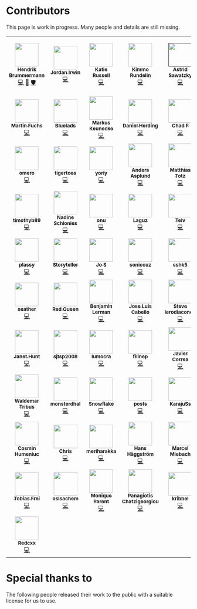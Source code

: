 # Contributors

This page is work in progress. Many people and details are still missing.

<!-- prettier-ignore-start -->
<!-- markdownlint-disable -->
<table>
<tr>
 <td align="center" width="0"><a href="https://github.com/nhnb"><img src="https://avatars3.githubusercontent.com/u/364184?s=64" width="64" height="64" alt=""><br /><sub><b>Hendrik Brummermann</b></sub></a><br /><a href="https://github.com/arianne/stendhal/commits?author=nhnb" title="code">💻</a> <a href="null" title="projectManagement">📆</a> <a href="null" title="security">🛡️</a> </td>
 <td align="center" width="0"><a href="https://www.openhub.net/accounts/243964"><img src="https://gravatar.com/avatar/fea37ed56d2c80b91890d64568e7943d?s=64&rating=PG&d=wavatar" width="64" height="64" alt=""><br /><sub><b>Jordan Irwin</b></sub></a><br /><a href="" title="code">💻</a> </td>
 <td align="center" width="0"><a href="https://www.openhub.net/accounts/2634"><img src="https://gravatar.com/avatar/66316a04c31f02b58fba743f13275f66?s=64&rating=PG&d=wavatar" width="64" height="64" alt=""><br /><sub><b>Katie Russell</b></sub></a><br /><a href="" title="code">💻</a> </td>
 <td align="center" width="0"><a href="https://www.openhub.net/accounts/15277"><img src="https://gravatar.com/avatar/47fe272e163794babfc76306e18b93f6.jpg?s=64&rating=PG&d=wavatar" width="64" height="64" alt=""><br /><sub><b>Kimmo Rundelin</b></sub></a><br /><a href="" title="code">💻</a> </td>
 <td align="center" width="0"><a href=""><img src="https://gravatar.com/avatar/25c2fd9797203da2ed1ac801df0bc374.jpg?s=64&rating=PG&d=wavatar" width="64" height="64" alt=""><br /><sub><b>Astrid Sawatzky</b></sub></a><br /><a href="" title="code">💻</a> </td>
 <td align="center" width="0"><a href="https://www.openhub.net/p/stendhal/contributors/15940771128093"><img src="https://gravatar.com/avatar/dd405f8e0d73c92c0dc90812d34349e9?s=64&rating=PG&d=wavatar" width="64" height="64" alt=""><br /><sub><b>Miguel Angel Blanch Lardin</b></sub></a><br /><a href="" title="code">💻</a> </td>
</tr>
<tr>
 <td align="center" width="0"><a href="https://www.openhub.net/accounts/13110"><img src="https://gravatar.com/avatar/71695b83c8cdf2465d19086bdf6fefec?s=64&rating=PG&d=wavatar" width="64" height="64" alt=""><br /><sub><b>Martin Fuchs</b></sub></a><br /><a href="" title="code">💻</a> </td>
 <td align="center" width="0"><a href="https://www.openhub.net/accounts/22618"><img src="https://gravatar.com/avatar/698635ef7bf5ea343c43a0cb4fc52dc8?s=64&rating=PG&d=wavatar" width="64" height="64" alt=""><br /><sub><b>Bluelads</b></sub></a><br /><a href="" title="code">💻</a> </td>
 <td align="center" width="0"><a href="https://www.openhub.net/p/stendhal/contributors/15940771121091"><img src="https://gravatar.com/avatar/4eebbab9cf562e67094a12dca480d92f.jpg?s=64&rating=PG&d=wavatar" width="64" height="64" alt=""><br /><sub><b>Markus Keunecke</b></sub></a><br /><a href="" title="code">💻</a> </td>
 <td align="center" width="0"><a href="https://www.openhub.net/p/stendhal/contributors/15940771763819"><img src="https://gravatar.com/avatar/34ca9773fb6ae65deab8af8a7202ced3.jpg?s=64&rating=PG&d=wavatar" width="64" height="64" alt=""><br /><sub><b>Daniel Herding</b></sub></a><br /><a href="" title="code">💻</a> </td>
 <td align="center" width="0"><a href="https://www.openhub.net/p/stendhal/contributors/15940771977855"><img src="https://gravatar.com/avatar/f882eeed98bb5afbc521b26cb868940c.jpg?s=64&rating=PG&d=wavatar" width="64" height="64" alt=""><br /><sub><b>Chad F</b></sub></a><br /><a href="" title="code">💻</a> </td>
 <td align="center" width="0"><a href="https://www.openhub.net/accounts/20119"><img src="https://gravatar.com/avatar/89fbe05161b5c026734e850d1c79a2f7?s=64&rating=PG&d=wavatar" width="64" height="64" alt=""><br /><sub><b>bleutailfly</b></sub></a><br /><a href="" title="code">💻</a> </td>
</tr>
<tr>
 <td align="center" width="0"><a href="https://www.openhub.net/accounts/155766"><img src="https://gravatar.com/avatar/ddf515c3445545d746bc672ee56e64b6?s=64&rating=PG&d=wavatar" width="64" height="64" alt=""><br /><sub><b>omero</b></sub></a><br /><a href="" title="code">💻</a> </td>
 <td align="center" width="0"><a href="https://www.openhub.net/accounts/18258"><img src="https://gravatar.com/avatar/57fe325bb1f152df4a56969265da094c?s=64&rating=PG&d=wavatar" width="64" height="64" alt=""><br /><sub><b>tigertoes</b></sub></a><br /><a href="" title="code">💻</a> </td>
 <td align="center" width="0"><a href="https://www.openhub.net/accounts/55439"><img src="https://gravatar.com/avatar/9fc8dde77377927a8890247684e6b745?s=64&rating=PG&d=wavatar" width="64" height="64" alt=""><br /><sub><b>yoriy</b></sub></a><br /><a href="" title="code">💻</a> </td>
 <td align="center" width="0"><a href="https://www.openhub.net/p/stendhal/contributors/15940771476414"><img src="https://gravatar.com/avatar/c329880fbd3b575fea866392785dd44d.jpg?s=64&rating=PG&d=wavatar" width="64" height="64" alt=""><br /><sub><b>Anders Asplund</b></sub></a><br /><a href="" title="code">💻</a> </td>
 <td align="center" width="0"><a href="https://www.openhub.net/p/stendhal/contributors/15940771977851"><img src="https://gravatar.com/avatar/7cb02d736735142133be3f0f71a05071.jpg?s=64&rating=PG&d=wavatar" width="64" height="64" alt=""><br /><sub><b>Matthias Totz</b></sub></a><br /><a href="" title="code">💻</a> </td>
 <td align="center" width="0"><a href="https://www.openhub.net/p/stendhal/contributors/15940772664883"><img src="https://gravatar.com/avatar/a06c8bce7a84aa3f2a955b15f17b8c26.jpg?s=64&rating=PG&d=wavatar" width="64" height="64" alt=""><br /><sub><b>olonu</b></sub></a><br /><a href="" title="code">💻</a> </td>
</tr>
<tr>
 <td align="center" width="0"><a href="https://www.openhub.net/accounts/2437"><img src="https://gravatar.com/avatar/71487518e6a187fcadf226fdae24b1ef?s=64&rating=PG&d=wavatar" width="64" height="64" alt=""><br /><sub><b>timothyb89</b></sub></a><br /><a href="" title="code">💻</a> </td>
 <td align="center" width="0"><a href="https://www.openhub.net/p/stendhal/contributors/15940771977861"><img src="https://gravatar.com/avatar/1abbf8f051d78a7eab3577398c03e844.jpg?s=64&rating=PG&d=wavatar" width="64" height="64" alt=""><br /><sub><b>Nadine Schlonies</b></sub></a><br /><a href="" title="code">💻</a> </td>
 <td align="center" width="0"><a href="https://www.openhub.net/p/stendhal/contributors/15940772350884"><img src="https://gravatar.com/avatar/38170811c7b661bc61e870f17f46f113.jpg?s=64&rating=PG&d=wavatar" width="64" height="64" alt=""><br /><sub><b>onu</b></sub></a><br /><a href="" title="code">💻</a> </td>
 <td align="center" width="0"><a href="https://www.openhub.net/accounts/Laguz"><img src="https://gravatar.com/avatar/d24ffb02627e23e2c80c8c7bda13a133.jpg?s=64&rating=PG&d=wavatar" width="64" height="64" alt=""><br /><sub><b>Laguz</b></sub></a><br /><a href="" title="code">💻</a> </td>
 <td align="center" width="0"><a href="https://www.openhub.net/p/stendhal/contributors/15940771977863"><img src="https://gravatar.com/avatar/a69cfbd309a7e57c1cc0812d8bcc0f02.jpg?s=64&rating=PG&d=wavatar" width="64" height="64" alt=""><br /><sub><b>Teiv</b></sub></a><br /><a href="" title="code">💻</a> </td>
 <td align="center" width="0"><a href="https://www.openhub.net/p/stendhal/contributors/15940771977858"><img src="https://gravatar.com/avatar/ffa283ba87fa49149d9883a1f25a80d1.jpg?s=64&rating=PG&d=wavatar" width="64" height="64" alt=""><br /><sub><b>Berserker A3</b></sub></a><br /><a href="" title="code">💻</a> </td>
</tr>
<tr>
 <td align="center" width="0"><a href="https://www.openhub.net/p/stendhal/contributors/15940771311913"><img src="https://gravatar.com/avatar/302f1cc269c2b331c18078afb4cac0ab.jpg?s=64&rating=PG&d=wavatar" width="64" height="64" alt=""><br /><sub><b>plassy</b></sub></a><br /><a href="" title="code">💻</a> </td>
 <td align="center" width="0"><a href="https://www.openhub.net/p/stendhal/contributors/15940771779586"><img src="https://gravatar.com/avatar/fd562e83b916a848e480ae4e553a9d40.jpg?s=64&rating=PG&d=wavatar" width="64" height="64" alt=""><br /><sub><b>Storyteller</b></sub></a><br /><a href="" title="code">💻</a> </td>
 <td align="center" width="0"><a href="https://www.openhub.net/p/stendhal/contributors/15940771977853"><img src="https://gravatar.com/avatar/5f56c9cb2c2e6b6bd2cb701a781bfaa6.jpg?s=64&rating=PG&d=wavatar" width="64" height="64" alt=""><br /><sub><b>Jo S</b></sub></a><br /><a href="" title="code">💻</a> </td>
 <td align="center" width="0"><a href="https://www.openhub.net/p/stendhal/contributors/15940771992757"><img src="https://sourceforge.net/u/soniccuz/user_icon?1539674888" width="64" height="64" alt=""><br /><sub><b>soniccuz</b></sub></a><br /><a href="" title="code">💻</a> </td>
 <td align="center" width="0"><a href="https://www.openhub.net/p/stendhal/contributors/15940771157307"><img src="https://gravatar.com/avatar/c8d538c1ba4164554269035d0689c31c.jpg?s=64&rating=PG&d=wavatar" width="64" height="64" alt=""><br /><sub><b>sshk5</b></sub></a><br /><a href="" title="code">💻</a> </td>
 <td align="center" width="0"><a href="https://www.openhub.net/p/stendhal/contributors/15940771977873"><img src="https://gravatar.com/avatar/eae46117effb1bc840c96fe2c6d2371a.jpg?s=64&rating=PG&d=wavatar" width="64" height="64" alt=""><br /><sub><b>Balaur</b></sub></a><br /><a href="" title="code">💻</a> </td>
</tr>
<tr>
 <td align="center" width="0"><a href="https://www.openhub.net/p/stendhal/contributors/15940771148456"><img src="https://gravatar.com/avatar/99da6a0d8f5d67c62b1ef552d777d3c4.jpg?s=64&rating=PG&d=wavatar" width="64" height="64" alt=""><br /><sub><b>seather</b></sub></a><br /><a href="" title="code">💻</a> </td>
 <td align="center" width="0"><a href="https://www.openhub.net/p/stendhal/contributors/15940771977871"><img src="https://gravatar.com/avatar/c762d0ef602a1ad4fc4fb94ef3be6f98.jpg?s=64&rating=PG&d=wavatar" width="64" height="64" alt=""><br /><sub><b>Red Queen</b></sub></a><br /><a href="" title="code">💻</a> </td>
 <td align="center" width="0"><a href="https://www.openhub.net/p/stendhal/contributors/15940771784960"><img src="https://gravatar.com/avatar/8467df814b0397399af3c754269a8031.jpg?s=64&rating=PG&d=wavatar" width="64" height="64" alt=""><br /><sub><b>Benjamin Lerman</b></sub></a><br /><a href="" title="code">💻</a> </td>
 <td align="center" width="0"><a href="https://www.openhub.net/p/stendhal/contributors/15940771977859"><img src="https://gravatar.com/avatar/1a35f34c16d2e6534910c078fbfcfdeb.jpg?s=64&rating=PG&d=wavatar" width="64" height="64" alt=""><br /><sub><b>Jose Luis Cabello</b></sub></a><br /><a href="" title="code">💻</a> </td>
 <td align="center" width="0"><a href="https://www.openhub.net/p/stendhal/contributors/15940771440300"><img src="https://gravatar.com/avatar/774df7f5e8e64170c6a0d3f5299bd09b.jpg?s=64&rating=PG&d=wavatar" width="64" height="64" alt=""><br /><sub><b>Steve Ierodiaconou</b></sub></a><br /><a href="" title="code">💻</a> </td>
 <td align="center" width="0"><a href="https://www.openhub.net/p/stendhal/contributors/15940771165258"><img src="https://gravatar.com/avatar/cdf68260d2e681cdf1cf8a31fd577846.jpg?s=64&rating=PG&d=wavatar" width="64" height="64" alt=""><br /><sub><b>johnnnny</b></sub></a><br /><a href="" title="code">💻</a> </td>
</tr>
<tr>
 <td align="center" width="0"><a href="https://www.openhub.net/p/stendhal/contributors/15940771737319"><img src="https://gravatar.com/avatar/559177f25a18d4385cd7faf0cb94eecc.jpg?s=64&rating=PG&d=wavatar" width="64" height="64" alt=""><br /><sub><b>Janet Hunt</b></sub></a><br /><a href="" title="code">💻</a> </td>
 <td align="center" width="0"><a href="https://www.openhub.net/p/stendhal/contributors/15940771573012"><img src="https://gravatar.com/avatar/63cbf74e2e097a25aea21824b174c809.jpg?s=64&rating=PG&d=wavatar" width="64" height="64" alt=""><br /><sub><b>sjtsp2008</b></sub></a><br /><a href="" title="code">💻</a> </td>
 <td align="center" width="0"><a href="https://www.openhub.net/p/stendhal/contributors/15940771640206"><img src="https://gravatar.com/avatar/6d7f7aa5b40e7105fe2117f268568f54?s=64&rating=PG&d=wavatar" width="64" height="64" alt=""><br /><sub><b>lumocra</b></sub></a><br /><a href="" title="code">💻</a> </td>
 <td align="center" width="0"><a href="https://www.openhub.net/p/stendhal/contributors/15940771585749"><img src="https://gravatar.com/avatar/266a0f938de29c84f158275a3de492ab.jpg?s=64&rating=PG&d=wavatar" width="64" height="64" alt=""><br /><sub><b>filinep</b></sub></a><br /><a href="" title="code">💻</a> </td>
 <td align="center" width="0"><a href="https://www.openhub.net/p/stendhal/contributors/15940771977852"><img src="https://gravatar.com/avatar/16342659a8a17803800c208205d89a6d.jpg?s=64&rating=PG&d=wavatar" width="64" height="64" alt=""><br /><sub><b>Javier Correa</b></sub></a><br /><a href="" title="code">💻</a> </td>
 <td align="center" width="0"><a href="https://www.openhub.net/p/stendhal/contributors/15940771518097"><img src="https://gravatar.com/avatar/766bd127208301ff05f389a373bbf98b.jpg?s=64&rating=PG&d=wavatar" width="64" height="64" alt=""><br /><sub><b>amano</b></sub></a><br /><a href="" title="code">💻</a> </td>
</tr>
<tr>
 <td align="center" width="0"><a href="https://www.openhub.net/p/stendhal/contributors/15940771139168"><img src="https://gravatar.com/avatar/88e84e8d224fa123fcb67ed60e00164d.jpg?s=64&rating=PG&d=wavatar" width="64" height="64" alt=""><br /><sub><b>Waldemar Tribus</b></sub></a><br /><a href="" title="code">💻</a> </td>
 <td align="center" width="0"><a href="https://www.openhub.net/p/stendhal/contributors/15940771573672"><img src="https://gravatar.com/avatar/20916c4de4dccdf3a0637adc7382f2a1.jpg?s=64&rating=PG&d=wavatar" width="64" height="64" alt=""><br /><sub><b>monsterdhal</b></sub></a><br /><a href="" title="code">💻</a> </td>
 <td align="center" width="0"><a href="https://www.openhub.net/p/stendhal/contributors/15940772350883"><img src="https://gravatar.com/avatar/ccfc22f4450e70b4330843c48277d427.jpg?s=64&rating=PG&d=wavatar" width="64" height="64" alt=""><br /><sub><b>Snowflake</b></sub></a><br /><a href="" title="code">💻</a> </td>
 <td align="center" width="0"><a href="https://www.openhub.net/p/stendhal/contributors/15940771175663"><img src="https://gravatar.com/avatar/cd76d0318ecba5f7404e100962e83dca.jpg?s=64&rating=PG&d=wavatar" width="64" height="64" alt=""><br /><sub><b>posts</b></sub></a><br /><a href="" title="code">💻</a> </td>
 <td align="center" width="0"><a href="https://www.openhub.net/p/stendhal/contributors/15940773061551"><img src="https://gravatar.com/avatar/1e9cc669830a0248353cf98b6fda8b38.jpg?s=64&rating=PG&d=wavatar" width="64" height="64" alt=""><br /><sub><b>KarajuSs</b></sub></a><br /><a href="" title="code">💻</a> </td>
 <td align="center" width="0"><a href="https://www.openhub.net/p/stendhal/contributors/15940771977857"><img src="https://gravatar.com/avatar/e1047ce1dba5cd5a98d7ac34ded078ee.jpg?s=64&rating=PG&d=wavatar" width="64" height="64" alt=""><br /><sub><b>p do</b></sub></a><br /><a href="" title="code">💻</a> </td>
</tr>
<tr>
 <td align="center" width="0"><a href="https://www.openhub.net/p/stendhal/contributors/15940771804408"><img src="https://gravatar.com/avatar/888691da483a8f3fafe49b805b78086c?s=64&rating=PG&d=wavatar" width="64" height="64" alt=""><br /><sub><b>Cosmin Humeniuc</b></sub></a><br /><a href="" title="code">💻</a> </td>
 <td align="center" width="0"><a href="https://www.openhub.net/p/stendhal/contributors/15940771147704"><img src="https://gravatar.com/avatar/0fe9d5c761830bad06e4c01981d1b4ba?s=64&rating=PG&d=wavatar" width="64" height="64" alt=""><br /><sub><b>Chris</b></sub></a><br /><a href="" title="code">💻</a> </td>
 <td align="center" width="0"><a href="https://www.openhub.net/p/stendhal/contributors/15940772168009"><img src="https://gravatar.com/avatar/06e41ced61f6c624db47bf2c5f0b6802.jpg?s=64&rating=PG&d=wavatar" width="64" height="64" alt=""><br /><sub><b>meriharakka</b></sub></a><br /><a href="" title="code">💻</a> </td>
 <td align="center" width="0"><a href="https://www.openhub.net/p/stendhal/contributors/15940771183463"><img src="https://gravatar.com/avatar/59017c212175786d984d8f6a2db8c1ce.jpg?s=64&rating=PG&d=wavatar" width="64" height="64" alt=""><br /><sub><b>Hans Häggström</b></sub></a><br /><a href="" title="code">💻</a> </td>
 <td align="center" width="0"><a href="https://www.openhub.net/p/stendhal/contributors/15940771977869"><img src="https://gravatar.com/avatar/684ab86623de071d923dff765ab6af11.jpg?s=64&rating=PG&d=wavatar" width="64" height="64" alt=""><br /><sub><b>Marcel Miebach</b></sub></a><br /><a href="" title="code">💻</a> </td>
 <td align="center" width="0"><a href="https://www.openhub.net/p/stendhal/contributors/15940772664880"><img src="https://gravatar.com/avatar/666b9bb87d245a859f70f147c01904e3.jpg?s=64&rating=PG&d=wavatar" width="64" height="64" alt=""><br /><sub><b>Lori Angela Nagel</b></sub></a><br /><a href="" title="code">💻</a> </td>
</tr>
<tr>
 <td align="center" width="0"><a href="https://www.openhub.net/p/stendhal/contributors/15940771703239"><img src="https://gravatar.com/avatar/a142253c42c6ecc08882107c3c3c4f7b.jpg?s=64&rating=PG&d=wavatar" width="64" height="64" alt=""><br /><sub><b>Tobias Frei</b></sub></a><br /><a href="" title="code">💻</a> </td>
 <td align="center" width="0"><a href="https://www.openhub.net/p/stendhal/contributors/15940771139179"><img src="https://gravatar.com/avatar/0fcbac86dbc42e1235a8a44bb03b4ffa.jpg?s=64&rating=PG&d=wavatar" width="64" height="64" alt=""><br /><sub><b>oslsachem</b></sub></a><br /><a href="" title="code">💻</a> </td>
 <td align="center" width="0"><a href="https://www.openhub.net/p/stendhal/contributors/15940771142463"><img src="https://gravatar.com/avatar/547f1cfd74c65667f3cbd8b29410fa70.jpg?s=64&rating=PG&d=wavatar" width="64" height="64" alt=""><br /><sub><b>Monique Parent</b></sub></a><br /><a href="" title="code">💻</a> </td>
 <td align="center" width="0"><a href="https://www.openhub.net/p/stendhal/contributors/15940772923575"><img src="https://gravatar.com/avatar/e25c4b330c6348bce687448cbc2d95da.jpg?s=64&rating=PG&d=wavatar" width="64" height="64" alt=""><br /><sub><b>Panagiotis Chatzigeorgiou</b></sub></a><br /><a href="" title="code">💻</a> </td>
 <td align="center" width="0"><a href="https://www.openhub.net/p/stendhal/contributors/15940773144751"><img src="https://gravatar.com/avatar/7cf637ca7fd4629c3a2db7ebc38e6921.jpg?s=64&rating=PG&d=wavatar" width="64" height="64" alt=""><br /><sub><b>kribbel</b></sub></a><br /><a href="" title="code">💻</a> </td>
 <td align="center" width="0"><a href="https://www.openhub.net/p/stendhal/contributors/15940772269452"><img src="https://gravatar.com/avatar/10fa59baa9f5f86bc69b2b0f613cb510.jpg?s=64&rating=PG&d=wavatar" width="64" height="64" alt=""><br /><sub><b>Alexandru-Paul Copil</b></sub></a><br /><a href="" title="code">💻</a> </td>
</tr>
<tr>
 <td align="center" width="0"><a href="https://www.openhub.net/p/stendhal/contributors/15940773144750"><img src="https://avatars3.githubusercontent.com/u/39546701?s=64" width="64" height="64" alt=""><br /><sub><b>Redcxx</b></sub></a><br /><a href="" title="code">💻</a> </td>
</tr>
</table>
<!-- markdownlint-enable -->
<!-- prettier-ignore-end -->
<!-- ALL-CONTRIBUTORS-LIST:END -->


# Special thanks to

The following people released their work to the public with a suitable license for us to use.
